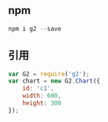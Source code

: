 ## npm

```js
npm i g2 --save
```

## 引用

```js
var G2 = require('g2');
var chart = new G2.Chart({
    id: 'c1',
    width: 600,
    height: 300
});
```